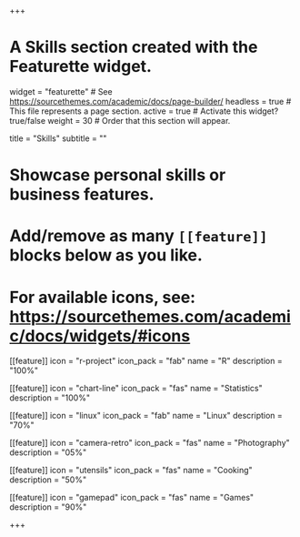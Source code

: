 +++
# A Skills section created with the Featurette widget.
widget = "featurette"  # See https://sourcethemes.com/academic/docs/page-builder/
headless = true  # This file represents a page section.
active = true  # Activate this widget? true/false
weight = 30  # Order that this section will appear.

title = "Skills"
subtitle = ""

# Showcase personal skills or business features.
# 
# Add/remove as many `[[feature]]` blocks below as you like.
# 
# For available icons, see: https://sourcethemes.com/academic/docs/widgets/#icons

[[feature]]
  icon = "r-project"
  icon_pack = "fab"
  name = "R"
  description = "100%"
  
[[feature]]
  icon = "chart-line"
  icon_pack = "fas"
  name = "Statistics"
  description = "100%"  
  
[[feature]]
  icon = "linux"
  icon_pack = "fab"
  name = "Linux"
  description = "70%"
  
[[feature]]
  icon = "camera-retro"
  icon_pack = "fas"
  name = "Photography"
  description = "05%"
  
[[feature]]
  icon = "utensils"
  icon_pack = "fas"
  name = "Cooking"
  description = "50%"
  
[[feature]]
  icon = "gamepad"
  icon_pack = "fas"
  name = "Games"
  description = "90%"

+++
